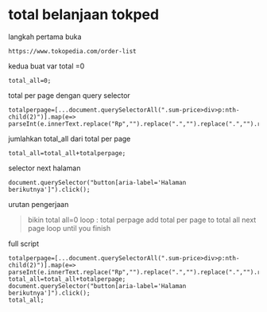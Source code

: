 # total belanjaan tokped

langkah pertama buka 
```
https://www.tokopedia.com/order-list
```

kedua buat var total =0
```
total_all=0;
```

total per page dengan query selector
```
totalperpage=[...document.querySelectorAll(".sum-price>div>p:nth-child(2)")].map(e=> parseInt(e.innerText.replace("Rp","").replace(".","").replace(".","").replace(".","").trim())).reduce((a,b)=>a=a+b,0);
```

jumlahkan total_all dari total per page
```
total_all=total_all+totalperpage; 
```

selector next halaman
```
document.querySelector("button[aria-label='Halaman berikutnya']").click();
```

urutan pengerjaan
> bikin total all=0
> loop :
> total perpage
> add total per page to total all
> next page
> loop until you finish

full script
```
totalperpage=[...document.querySelectorAll(".sum-price>div>p:nth-child(2)")].map(e=> parseInt(e.innerText.replace("Rp","").replace(".","").replace(".","").replace(".","").trim())).reduce((a,b)=>a=a+b,0); 
total_all=total_all+totalperpage; 
document.querySelector("button[aria-label='Halaman berikutnya']").click();
total_all;
```
